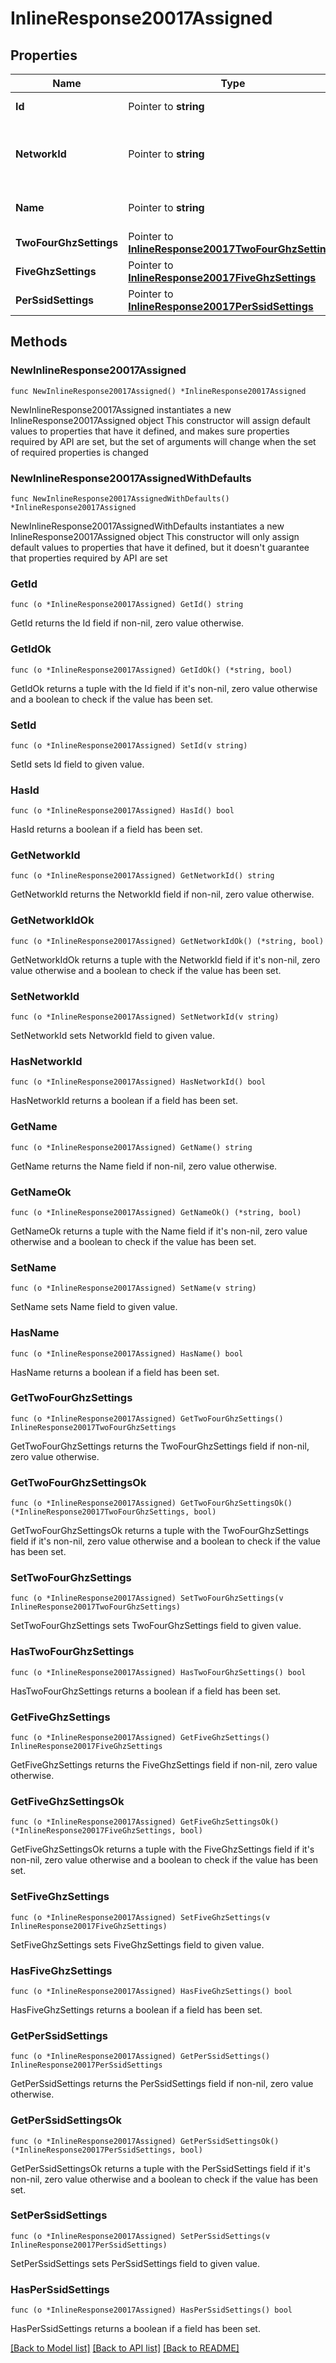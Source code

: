 # InlineResponse20017Assigned

## Properties

Name | Type | Description | Notes
------------ | ------------- | ------------- | -------------
**Id** | Pointer to **string** | ID of the RF Profile. | [optional] 
**NetworkId** | Pointer to **string** | ID of network this RF Profile belongs in. | [optional] 
**Name** | Pointer to **string** | The name of the profile. | [optional] 
**TwoFourGhzSettings** | Pointer to [**InlineResponse20017TwoFourGhzSettings**](InlineResponse20017TwoFourGhzSettings.md) |  | [optional] 
**FiveGhzSettings** | Pointer to [**InlineResponse20017FiveGhzSettings**](InlineResponse20017FiveGhzSettings.md) |  | [optional] 
**PerSsidSettings** | Pointer to [**InlineResponse20017PerSsidSettings**](InlineResponse20017PerSsidSettings.md) |  | [optional] 

## Methods

### NewInlineResponse20017Assigned

`func NewInlineResponse20017Assigned() *InlineResponse20017Assigned`

NewInlineResponse20017Assigned instantiates a new InlineResponse20017Assigned object
This constructor will assign default values to properties that have it defined,
and makes sure properties required by API are set, but the set of arguments
will change when the set of required properties is changed

### NewInlineResponse20017AssignedWithDefaults

`func NewInlineResponse20017AssignedWithDefaults() *InlineResponse20017Assigned`

NewInlineResponse20017AssignedWithDefaults instantiates a new InlineResponse20017Assigned object
This constructor will only assign default values to properties that have it defined,
but it doesn't guarantee that properties required by API are set

### GetId

`func (o *InlineResponse20017Assigned) GetId() string`

GetId returns the Id field if non-nil, zero value otherwise.

### GetIdOk

`func (o *InlineResponse20017Assigned) GetIdOk() (*string, bool)`

GetIdOk returns a tuple with the Id field if it's non-nil, zero value otherwise
and a boolean to check if the value has been set.

### SetId

`func (o *InlineResponse20017Assigned) SetId(v string)`

SetId sets Id field to given value.

### HasId

`func (o *InlineResponse20017Assigned) HasId() bool`

HasId returns a boolean if a field has been set.

### GetNetworkId

`func (o *InlineResponse20017Assigned) GetNetworkId() string`

GetNetworkId returns the NetworkId field if non-nil, zero value otherwise.

### GetNetworkIdOk

`func (o *InlineResponse20017Assigned) GetNetworkIdOk() (*string, bool)`

GetNetworkIdOk returns a tuple with the NetworkId field if it's non-nil, zero value otherwise
and a boolean to check if the value has been set.

### SetNetworkId

`func (o *InlineResponse20017Assigned) SetNetworkId(v string)`

SetNetworkId sets NetworkId field to given value.

### HasNetworkId

`func (o *InlineResponse20017Assigned) HasNetworkId() bool`

HasNetworkId returns a boolean if a field has been set.

### GetName

`func (o *InlineResponse20017Assigned) GetName() string`

GetName returns the Name field if non-nil, zero value otherwise.

### GetNameOk

`func (o *InlineResponse20017Assigned) GetNameOk() (*string, bool)`

GetNameOk returns a tuple with the Name field if it's non-nil, zero value otherwise
and a boolean to check if the value has been set.

### SetName

`func (o *InlineResponse20017Assigned) SetName(v string)`

SetName sets Name field to given value.

### HasName

`func (o *InlineResponse20017Assigned) HasName() bool`

HasName returns a boolean if a field has been set.

### GetTwoFourGhzSettings

`func (o *InlineResponse20017Assigned) GetTwoFourGhzSettings() InlineResponse20017TwoFourGhzSettings`

GetTwoFourGhzSettings returns the TwoFourGhzSettings field if non-nil, zero value otherwise.

### GetTwoFourGhzSettingsOk

`func (o *InlineResponse20017Assigned) GetTwoFourGhzSettingsOk() (*InlineResponse20017TwoFourGhzSettings, bool)`

GetTwoFourGhzSettingsOk returns a tuple with the TwoFourGhzSettings field if it's non-nil, zero value otherwise
and a boolean to check if the value has been set.

### SetTwoFourGhzSettings

`func (o *InlineResponse20017Assigned) SetTwoFourGhzSettings(v InlineResponse20017TwoFourGhzSettings)`

SetTwoFourGhzSettings sets TwoFourGhzSettings field to given value.

### HasTwoFourGhzSettings

`func (o *InlineResponse20017Assigned) HasTwoFourGhzSettings() bool`

HasTwoFourGhzSettings returns a boolean if a field has been set.

### GetFiveGhzSettings

`func (o *InlineResponse20017Assigned) GetFiveGhzSettings() InlineResponse20017FiveGhzSettings`

GetFiveGhzSettings returns the FiveGhzSettings field if non-nil, zero value otherwise.

### GetFiveGhzSettingsOk

`func (o *InlineResponse20017Assigned) GetFiveGhzSettingsOk() (*InlineResponse20017FiveGhzSettings, bool)`

GetFiveGhzSettingsOk returns a tuple with the FiveGhzSettings field if it's non-nil, zero value otherwise
and a boolean to check if the value has been set.

### SetFiveGhzSettings

`func (o *InlineResponse20017Assigned) SetFiveGhzSettings(v InlineResponse20017FiveGhzSettings)`

SetFiveGhzSettings sets FiveGhzSettings field to given value.

### HasFiveGhzSettings

`func (o *InlineResponse20017Assigned) HasFiveGhzSettings() bool`

HasFiveGhzSettings returns a boolean if a field has been set.

### GetPerSsidSettings

`func (o *InlineResponse20017Assigned) GetPerSsidSettings() InlineResponse20017PerSsidSettings`

GetPerSsidSettings returns the PerSsidSettings field if non-nil, zero value otherwise.

### GetPerSsidSettingsOk

`func (o *InlineResponse20017Assigned) GetPerSsidSettingsOk() (*InlineResponse20017PerSsidSettings, bool)`

GetPerSsidSettingsOk returns a tuple with the PerSsidSettings field if it's non-nil, zero value otherwise
and a boolean to check if the value has been set.

### SetPerSsidSettings

`func (o *InlineResponse20017Assigned) SetPerSsidSettings(v InlineResponse20017PerSsidSettings)`

SetPerSsidSettings sets PerSsidSettings field to given value.

### HasPerSsidSettings

`func (o *InlineResponse20017Assigned) HasPerSsidSettings() bool`

HasPerSsidSettings returns a boolean if a field has been set.


[[Back to Model list]](../README.md#documentation-for-models) [[Back to API list]](../README.md#documentation-for-api-endpoints) [[Back to README]](../README.md)


